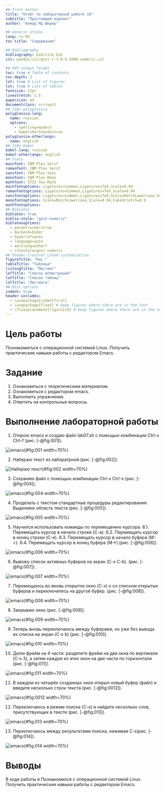 ```yaml
---
## Front matter
title: "Oтчёт по лабораторной работе 10"
subtitle: "Простейший вариант"
author: "Ахмад Мд Шешир"

## Generic otions
lang: ru-RU
toc-title: "Содержание"

## Bibliography
bibliography: bib/cite.bib
csl: pandoc/csl/gost-r-7-0-5-2008-numeric.csl

## Pdf output format
toc: true # Table of contents
toc-depth: 2
lof: true # List of figures
lot: true # List of tables
fontsize: 12pt
linestretch: 1.5
papersize: a4
documentclass: scrreprt
## I18n polyglossia
polyglossia-lang:
  name: russian
  options:
	- spelling=modern
	- babelshorthands=true
polyglossia-otherlangs:
  name: english
## I18n babel
babel-lang: russian
babel-otherlangs: english
## Fonts
mainfont: IBM Plex Serif
romanfont: IBM Plex Serif
sansfont: IBM Plex Sans
monofont: IBM Plex Mono
mathfont: STIX Two Math
mainfontoptions: Ligatures=Common,Ligatures=TeX,Scale=0.94
romanfontoptions: Ligatures=Common,Ligatures=TeX,Scale=0.94
sansfontoptions: Ligatures=Common,Ligatures=TeX,Scale=MatchLowercase,Scale=0.94
monofontoptions: Scale=MatchLowercase,Scale=0.94,FakeStretch=0.9
mathfontoptions:
## Biblatex
biblatex: true
biblio-style: "gost-numeric"
biblatexoptions:
  - parentracker=true
  - backend=biber
  - hyperref=auto
  - language=auto
  - autolang=other*
  - citestyle=gost-numeric
## Pandoc-crossref LaTeX customization
figureTitle: "Рис."
tableTitle: "Таблица"
listingTitle: "Листинг"
lofTitle: "Список иллюстраций"
lotTitle: "Список таблиц"
lolTitle: "Листинги"
## Misc options
indent: true
header-includes:
  - \usepackage{indentfirst}
  - \usepackage{float} # keep figures where there are in the text
  - \floatplacement{figure}{H} # keep figures where there are in the text
---
```


# Цель работы

Познакомиться с операционной системой Linux. Получить практические навыки работы с редактором Emacs.

# Задание

1. Ознакомиться с теоретическим материалом.
2. Ознакомиться с редактором emacs.
3. Выполнить упражнения.
4. Ответить на контрольные вопросы.


# Выполнение лабораторной работы

1. Открою emacs и создаю файл lab07.sh с помощью комбинации Ctrl-x Ctrl-f (рис. [-@fig:001]).

![emacs](image/1.jpg){#fig:001 width=70%}

2. Набераю текст из лаборатрной:(рис. [-@fig:002]).

![Набераю текст ](image/2.jpg){#fig:002 width=70%}

3. Сохраняю файл с помощью комбинации Ctrl-x Ctrl-s (рис. [-@fig:004]).

![emacs](image/3.jpg){#fig:004 width=70%}

4. Проделать с текстом стандартные процедуры редактирования: Выделияю область текста (рис. [-@fig:005]).

![emacs](image/4.jpg){#fig:005 width=70%}

5. Научился использовать команды по перемещению курсора.
6.1. Перемещать курсор в начало строки (C-a).
6.2. Перемещать курсор в конец строки (C-e).
6.3. Перемещать курсор в начало буфера (M-<).
6.4. Перемещать курсор в конец буфера (M->).(рис. [-@fig:006]).

![emacs](image/5.jpg){#fig:006 width=70%}

6. Вывожу список активных буферов на экран (C-x C-b). (рис. [-@fig:007]).

![emacs](image/6.jpg){#fig:007 width=70%}

7.  Перемещаюсь во вновь открытое окно (C-x) o со списком открытых буферов
и переключитесь на другой буфер.
(рис. [-@fig:008]).

![emacs](image/7.jpg){#fig:008 width=70%}

8.  Закрываю окно (рис. [-@fig:009]).

![emacs](image/8.jpg){#fig:009 width=70%}

9.  Теперь вновь переключаюсь между буферами, но уже без вывода их списка на экран (C-x b) (рис. [-@fig:010]).

![emacs](image/9.jpg){#fig:010 width=70%}

10. Делю фрейм на 4 части: разделите фрейм на два окна по вертикали (C-x 3),
а затем каждое из этих окон на две части по горизонтали (рис. [-@fig:011]).

![emacs](image/10.jpg){#fig:011 width=70%}

11. В каждом из четырёх созданных окон открыл новый буфер (файл) и введите несколько строк текста (рис. [-@fig:0012]).

![emacs](image/11.jpg){#fig:0012 width=70%}

12. Переключаюсь в режим поиска (C-s) и найдите несколько слов, присутствующих
в тексте (рис. [-@fig:013]).

![emacs](image/12.jpg){#fig:013 width=70%}

13. Переключаюсь между результатами поиска, нажимая C-s(рис. [-@fig:014]).

![emacs](image/13.jpg){#fig:014 width=70%}


# Выводы

В ходе работы я 
Познакомился с операционной системой Linux. Получить практические навыки работы с редактором Emacs.


